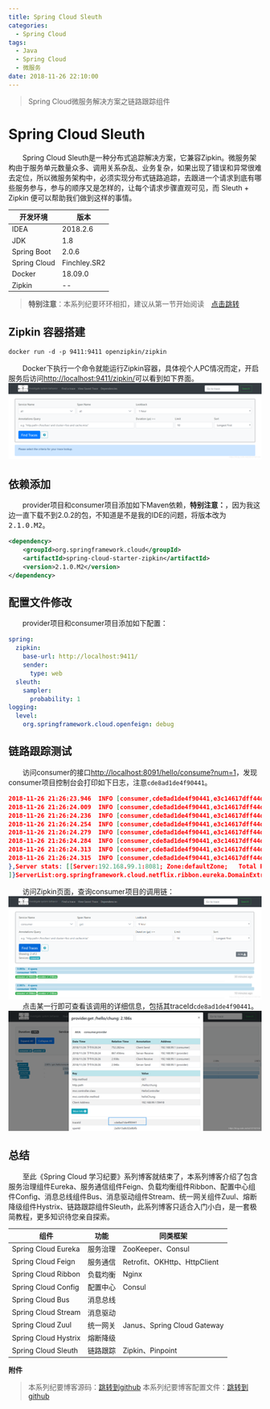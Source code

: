 ```yaml
---
title: Spring Cloud Sleuth
categories: 
  - Spring Cloud
tags:
  - Java
  - Spring Cloud
  - 微服务
date: 2018-11-26 22:10:00
---
```


> Spring Cloud微服务解决方案之链路跟踪组件

<!-- more -->

# Spring Cloud Sleuth
&emsp;&emsp;Spring Cloud Sleuth是一种分布式追踪解决方案，它兼容Zipkin。微服务架构由于服务单元数量众多、调用关系杂乱、业务复杂，如果出现了错误和异常很难去定位，所以微服务架构中，必须实现分布式链路追踪，去跟进一个请求到底有哪些服务参与，参与的顺序又是怎样的，让每个请求步骤直观可见，而 Sleuth + Zipkin 便可以帮助我们做到这样的事情。

开发环境    |  版本
-------- | -----
IDEA | 2018.2.6
JDK  | 1.8
Spring Boot| 2.0.6
Spring Cloud| Finchley.SR2
Docker	|18.09.0
Zipkin| --

> **特别注意**：本系列纪要环环相扣，建议从第一节开始阅读&emsp;[点击跳转](http://zhangchong.xin/2018/11/20/Spring%20Cloud%20%E5%AD%A6%E4%B9%A0%E7%BA%AA%E8%A6%81%E4%B8%80%EF%BC%9AEureka/)

## Zipkin 容器搭建
```txt
docker run -d -p 9411:9411 openzipkin/zipkin
```
&emsp;&emsp;Docker下执行一个命令就能运行Zipkin容器，具体视个人PC情况而定，开启服务后访问[http://localhost:9411/zipkin/](http://localhost:9411/zipkin/)可以看到如下界面。
![Zipkin](https://raw.githubusercontent.com/chung567115/chung567115.github.io/hexo-blog/blog-img/spring-cloud-9-1.png)

## 依赖添加
&emsp;&emsp;provider项目和consumer项目添加如下Maven依赖，**特别注意：**，因为我这边一直下载不到2.0.2的包，不知道是不是我的IDE的问题，将版本改为<kbd>2.1.0.M2</kbd>。
```xml
<dependency>
    <groupId>org.springframework.cloud</groupId>
    <artifactId>spring-cloud-starter-zipkin</artifactId>
    <version>2.1.0.M2</version>
</dependency>
```

## 配置文件修改
&emsp;&emsp;provider项目和consumer项目添加如下配置：
```yml
spring:
  zipkin:
    base-url: http://localhost:9411/
    sender:
      type: web
  sleuth:
    sampler:
      probability: 1
logging:
  level:
    org.springframework.cloud.openfeign: debug
```

## 链路跟踪测试
&emsp;&emsp;访问consumer的接口[http://localhost:8091/hello/consume?num=1](http://localhost:8091/hello/consume?num=1)，发现consumer项目控制台会打印如下日志，注意`cde8ad1de4f90441`。
```json
2018-11-26 21:26:23.946  INFO [consumer,cde8ad1de4f90441,e3c14617dff44d76,true] 12488 --- [trix-provider-1] s.c.a.AnnotationConfigApplicationContext : Refreshing SpringClientFactory-provider: startup date [Mon Nov 26 21:26:23 CST 2018]; parent: org.springframework.boot.web.servlet.context.AnnotationConfigServletWebServerApplicationContext@777d0bc3
2018-11-26 21:26:24.009  INFO [consumer,cde8ad1de4f90441,e3c14617dff44d76,true] 12488 --- [trix-provider-1] f.a.AutowiredAnnotationBeanPostProcessor : JSR-330 'javax.inject.Inject' annotation found and supported for autowiring
2018-11-26 21:26:24.236  INFO [consumer,cde8ad1de4f90441,e3c14617dff44d76,true] 12488 --- [trix-provider-1] c.netflix.config.ChainedDynamicProperty  : Flipping property: provider.ribbon.ActiveConnectionsLimit to use NEXT property: niws.loadbalancer.availabilityFilteringRule.activeConnectionsLimit = 2147483647
2018-11-26 21:26:24.254  INFO [consumer,cde8ad1de4f90441,e3c14617dff44d76,true] 12488 --- [trix-provider-1] c.n.u.concurrent.ShutdownEnabledTimer    : Shutdown hook installed for: NFLoadBalancer-PingTimer-provider
2018-11-26 21:26:24.279  INFO [consumer,cde8ad1de4f90441,e3c14617dff44d76,true] 12488 --- [trix-provider-1] c.netflix.loadbalancer.BaseLoadBalancer  : Client: provider instantiated a LoadBalancer: DynamicServerListLoadBalancer:{NFLoadBalancer:name=provider,current list of Servers=[],Load balancer stats=Zone stats: {},Server stats: []}ServerList:null
2018-11-26 21:26:24.284  INFO [consumer,cde8ad1de4f90441,e3c14617dff44d76,true] 12488 --- [trix-provider-1] c.n.l.DynamicServerListLoadBalancer      : Using serverListUpdater PollingServerListUpdater
2018-11-26 21:26:24.313  INFO [consumer,cde8ad1de4f90441,e3c14617dff44d76,true] 12488 --- [trix-provider-1] c.netflix.config.ChainedDynamicProperty  : Flipping property: provider.ribbon.ActiveConnectionsLimit to use NEXT property: niws.loadbalancer.availabilityFilteringRule.activeConnectionsLimit = 2147483647
2018-11-26 21:26:24.315  INFO [consumer,cde8ad1de4f90441,e3c14617dff44d76,true] 12488 --- [trix-provider-1] c.n.l.DynamicServerListLoadBalancer      : DynamicServerListLoadBalancer for client provider initialized: DynamicServerListLoadBalancer:{NFLoadBalancer:name=provider,current list of Servers=[192.168.99.1:8081],Load balancer stats=Zone stats: {defaultzone=[Zone:defaultzone;	Instance count:1;	Active connections count: 0;	Circuit breaker tripped count: 0;	Active connections per server: 0.0;]
},Server stats: [[Server:192.168.99.1:8081;	Zone:defaultZone;	Total Requests:0;	Successive connection failure:0;	Total blackout seconds:0;	Last connection made:Thu Jan 01 08:00:00 CST 1970;	First connection made: Thu Jan 01 08:00:00 CST 1970;	Active Connections:0;	total failure count in last (1000) msecs:0;	average resp time:0.0;	90 percentile resp time:0.0;	95 percentile resp time:0.0;	min resp time:0.0;	max resp time:0.0;	stddev resp time:0.0]
]}ServerList:org.springframework.cloud.netflix.ribbon.eureka.DomainExtractingServerList@7900120d
```
&emsp;&emsp;访问Zipkin页面，查询consumer项目的调用链：
![1](https://raw.githubusercontent.com/chung567115/chung567115.github.io/hexo-blog/blog-img/spring-cloud-9-2.png)
&emsp;&emsp;点击某一行即可查看该调用的详细信息，包括其traceId`cde8ad1de4f90441`。
![2](https://raw.githubusercontent.com/chung567115/chung567115.github.io/hexo-blog/blog-img/spring-cloud-9-3.png)

## 总结
&emsp;&emsp;至此《Spring Cloud 学习纪要》系列博客就结束了，本系列博客介绍了包含服务治理组件Eureka、服务通信组件Feign、负载均衡组件Ribbon、配置中心组件Config、消息总线组件Bus、消息驱动组件Stream、统一网关组件Zuul、熔断降级组件Hystrix、链路跟踪组件Sleuth，此系列博客只适合入门小白，是一套极简教程，更多知识待您亲自探索。

组件   |  功能 |  同类框架
-------- | -----| -----
Spring Cloud Eureka   |   服务治理   | ZooKeeper、Consul
Spring Cloud Feign|   服务通信   | Retrofit、OKHttp、HttpClient
Spring Cloud Ribbon|   负载均衡   |  Nginx
Spring Cloud Config|   配置中心   |  Consul
Spring Cloud Bus|   消息总线   |  
Spring Cloud Stream|   消息驱动  |  
Spring Cloud Zuul|   统一网关   |  Janus、Spring Cloud Gateway
Spring Cloud Hystrix|   熔断降级   |  
Spring Cloud Sleuth|   链路跟踪   |  Zipkin、Pinpoint

<kbd>**附件**</kbd>
> 本系列纪要博客源码：[跳转到github](https://github.com/chung567115/SpringCloud)
> 本系列纪要博客配置文件：[跳转到github](https://github.com/chung567115/SpringCloudConfig)
